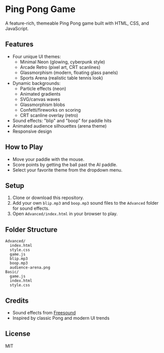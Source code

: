 # Ping Pong Game

A feature-rich, themeable Ping Pong game built with HTML, CSS, and JavaScript.

## Features
- Four unique UI themes:
  - Minimal Neon (glowing, cyberpunk style)
  - Arcade Retro (pixel art, CRT scanlines)
  - Glassmorphism (modern, floating glass panels)
  - Sports Arena (realistic table tennis look)
- Dynamic backgrounds:
  - Particle effects (neon)
  - Animated gradients
  - SVG/canvas waves
  - Glassmorphism blobs
  - Confetti/fireworks on scoring
  - CRT scanline overlay (retro)
- Sound effects: "blip" and "boop" for paddle hits
- Animated audience silhouettes (arena theme)
- Responsive design

## How to Play
- Move your paddle with the mouse.
- Score points by getting the ball past the AI paddle.
- Select your favorite theme from the dropdown menu.

## Setup
1. Clone or download this repository.
2. Add your own `blip.mp3` and `boop.mp3` sound files to the `Advanced` folder for sound effects.
3. Open `Advanced/index.html` in your browser to play.

## Folder Structure
```
Advanced/
  index.html
  style.css
  game.js
  blip.mp3
  boop.mp3
  audience-arena.png
Basic/
  game.js
  index.html
  style.css
```

## Credits
- Sound effects from [Freesound](https://freesound.org/)
- Inspired by classic Pong and modern UI trends

## License
MIT
